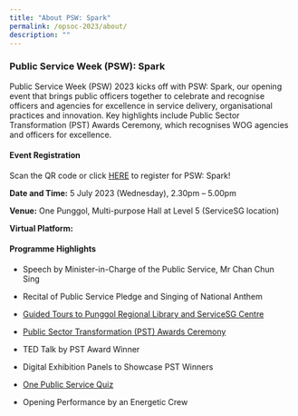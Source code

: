 ```yaml
---
title: "About PSW: Spark"
permalink: /opsoc-2023/about/
description: ""
---
```

### Public Service Week (PSW): Spark
Public Service Week (PSW) 2023 kicks off with PSW: Spark, our opening event that brings public officers together to celebrate and recognise officers and agencies for excellence in service delivery, organisational practices and innovation. Key highlights include Public Sector Transformation (PST) Awards Ceremony, which recognises WOG agencies and officers for excellence. 


#### Event Registration

Scan the QR code or click [HERE](https://www.gevme.com/public-service-week-2023-43276652) to register for PSW: Spark!

**Date and Time:** 5 July 2023 (Wednesday), 2.30pm – 5.00pm

**Venue:** One Punggol, Multi-purpose Hall at Level 5 (ServiceSG location)

**Virtual Platform:**

#### Programme Highlights

*   Speech by Minister-in-Charge of the Public Service, Mr Chan Chun Sing 
    
*   Recital of Public Service Pledge and Singing of National Anthem 
    
*   [Guided Tours to Punggol Regional Library and ServiceSG Centre](https://psd-psw-staging.netlify.app/opsoc-2023/guidedtours/) 
    
*   [Public Sector Transformation (PST) Awards Ceremony](https://psd-psw-staging.netlify.app/pswspark/pstac-2023/) 
    
*   TED Talk by PST Award Winner 
    
*   Digital Exhibition Panels to Showcase PST Winners 
    
*   [One Public Service Quiz](https://psd-psw-staging.netlify.app/pswspark/onepsquiz/) 
    
*   Opening Performance by an Energetic Crew